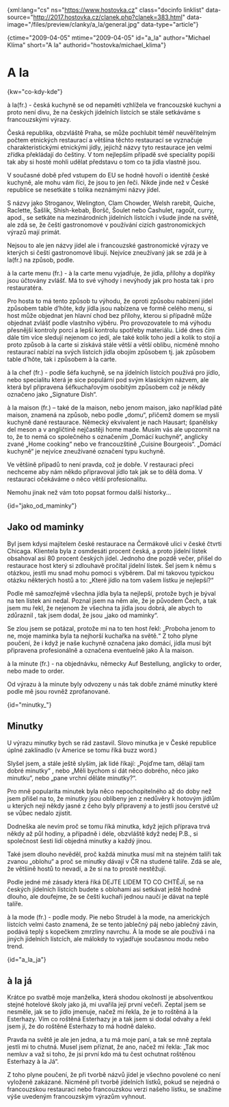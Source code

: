 
{xml:lang="cs" ns="https://www.hostovka.cz" class="docinfo linklist" data-source="http://2017.hostovka.cz/clanek.php?clanek=383.html" data-image="/files/preview/clanky/a_la/general.jpg" data-type="article"}

{ctime="2009-04-05" mtime="2009-04-05" id="a\_la" author="Michael Klíma" short="A la" authorid="hostovka/michael\_klima"}

# A la

<!-- generated attribute kw by user_udpatekw.sh on 2019-03-13, do not edit -->

{kw="co-kdy-kde"}

à la(fr.) - česká kuchyně se od nepaměti vzhlížela ve francouzské kuchyni a proto není divu, že na českých jídelních lístcích se stále setkáváme s francouzskými výrazy.

Česká republika, obzvláště Praha, se může pochlubit téměř neuvěřitelným počtem etnických restaurací a většina těchto restaurací se vyznačuje charakteristickými etnickými jídly, jejichž názvy tyto restaurace jen velmi zřídka překládají do češtiny. V tom nejlepším případě své speciality popíši tak aby si hosté mohli udělat představu o tom co ta jídla vlastně jsou.

V současné době před vstupem do EU se hodně hovoří o identitě české kuchyně, ale mohu vám říci, že jsou to jen řeči. Nikde jinde než v České republice se nesetkáte s tolika neznámými názvy jídel.

S názvy jako Stroganov, Welington, Clam Chowder, Welsh rarebit, Quiche, Raclette, Šašlik, Shish-kebab, Boršč, Šoulet nebo Cashulet, ragoût, curry, apod., se setkáte na mezinárodních jídelních lístcích i všude jinde na světě, ale zdá se, že čeští gastronomové v používání cizích gastronomických výrazů mají primát.

Nejsou to ale jen názvy jídel ale i francouzské gastronomické výrazy ve kterých si čeští gastronomové libují. Nejvíce zneužívaný jak se zdá je à la(fr.) na způsob, podle.

à la carte menu (fr.) - à la carte menu vyjadřuje, že jídla, přílohy a doplňky jsou účtovány zvlášť. Má to své výhody i nevýhody jak pro hosta tak i pro restauratéra.

Pro hosta to má tento způsob tu výhodu, že oproti způsobu nabízení jídel způsobem table d’hôte, kdy jídla jsou nabízena ve formě celého menu, si host může objednat jen hlavní chod bez přílohy, kterou si případně může objednat zvlášť podle vlastního výběru. Pro provozovatele to má výhodu přesnější kontroly porcí a lepší kontrolu spotřeby materiálu. Lidé dnes čím dále tím více sledují nejenom co jedí, ale také kolik toho jedí a kolik to stojí a proto způsob à la carte si získává stále větší a větší oblibu, nicméně mnoho restaurací nabízí na svých lístcích jídla obojím způsobem tj. jak způsobem table d’hôte, tak i způsobem à la carte.

à la chef (fr.) - podle šéfa kuchyně, se na jídelních lístcích používá pro jídlo, nebo specialitu která je sice populární pod svým klasickým názvem, ale která byl připravena šéfkuchařovým osobitým způsobem což je někdy označeno jako „Signature Dish“.

à la maison (fr.) – také de la maison, nebo jenom maison, jako například pâté maison, znamená na způsob, nebo podle „domu“, přičemž domem se myslí kuchyně dané restaurace. Německý ekvivalent je nach Hausart; španělsky del meson a v angličtině nejčastěji home made. Musím vás ale upozornit na to, že to nemá co společného s označením „Domácí kuchyně“, anglicky zvané „Home cooking“ nebo ve francouzštině „Cuisine Bourgeois“. „Domácí kuchyně“ je nejvíce zneužívané označení typu kuchyně.

Ve většině případů to není pravda, což je dobře. V restauraci přeci nechceme aby nám někdo připravoval jídlo tak jak se to dělá doma. V restauraci očekáváme o něco větší profesionalitu.

Nemohu jinak než vám toto popsat formou další historky...

{id="jako\_od\_maminky"}

## Jako od maminky

Byl jsem kdysi majitelem české restaurace na Čermákově ulici v české čtvrti Chicaga. Klientela byla z osmdesáti procent česká, a proto jídelní lístek obsahoval asi 80 procent českých jídel. Jednoho dne pozdě večer, přišel do restaurace host který si zdlouhavě pročítal jídelní lístek. Šel jsem k němu s otázkou, jestli mu snad mohu pomoci s výběrem. Dal mi takovou typickou otázku některých hostů a to: „Které jídlo na tom vašem lístku je nejlepší?“

Podle mě samozřejmě všechna jídla byla ta nejlepší, protože bych je býval na ten lístek ani nedal. Poznal jsem na něm ale, že je původem Čech, a tak jsem mu řekl, že nejenom že všechna ta jídla jsou dobrá, ale abych to zdůraznil , tak jsem dodal, že jsou „jako od maminky“.

Se zlou jsem se potázal, protože mi na to ten host řekl: „Proboha jenom to ne, moje maminka byla ta nejhorší kuchařka na světě.“ Z toho plyne poučení, že i když je naše kuchyně označena jako domácí, jídla musí být připravena profesionálně a označena eventuelně jako À la maison.

à la minute (fr.) - na objednávku, německy Auf Bestellung, anglicky to order, nebo made to order.

Od výrazu à la minute byly odvozeny u nás tak dobře známé minutky které podle mě jsou rovněž zprofanované.

{id="minutky_"}

## Minutky

U výrazu minutky bych se rád zastavil. Slovo minutka je v České republice úplné zaklínadlo (v Americe se tomu říká buzz word.)

Slyšel jsem, a stále ještě slyším, jak lidé říkají: „Pojďme tam, dělají tam dobré minutky“ , nebo „Měli bychom si dát něco dobrého, něco jako minutku“, nebo „pane vrchní děláte minutky?“.

Pro mně popularita minutek byla něco nepochopitelného až do doby než jsem přišel na to, že minutky jsou oblíbeny jen z nedůvěry k hotovým jídlům u kterých nejí někdy jasné z čeho byly připravený a to jestli jsou čerstvé už se vůbec nedalo zjistit.

Dodneška ale nevím proč se tomu říká minutka, když jejich příprava trvá někdy až půl hodiny, a případně i déle, obzvláště když nedej P.B., si společnost šesti lidí objedná minutky a každý jinou.

Také jsem dlouho nevěděl, proč každá minutka musí mít na stejném talíři tak zvanou „oblohu“ a proč se minutky dávají v ČR na studené talíře. Zdá se ale, že většině hostů to nevadí, a že si na to prostě nestěžují.

Podle jedné mé zásady která říká DEJTE LIDEM TO CO CHTĚJÍ, se na českých jídelních lístcích budete s oblohami asi setkávat ještě hodně dlouho, ale doufejme, že se čeští kuchaři jednou naučí je dávat na teplé talíře.

à la mode (fr.) - podle mody. Pie nebo Strudel à la mode, na amerických lístcích velmi často znamená, že se tento jablečný páj nebo jablečný závin, podává teplý s kopečkem zmrzliny navrchu. À la mode se ale používá i na jiných jídelních lístcích, ale málokdy to vyjadřuje současnou modu nebo trend.

{id="a\_la\_ja"}

## à la já

Krátce po svatbě moje manželka, která shodou okolností je absolventkou stejné hotelové školy jako já, mi uvařila její první večeři. Zeptal jsem se nesměle, jak se to jídlo jmenuje, načež mi řekla, že je to roštěná à la Esterhazy. Vím co roštěná Esterhazy je a tak jsem si dodal odvahy a řekl jsem jí, že do roštěné Esterhazy to má hodně daleko.

Pravda na světě je ale jen jedna, a tu má moje paní, a tak se mně zeptala jestli mi to chutná. Musel jsem přiznat, že ano, načež mi řekla: „Tak moc nemluv a važ si toho, že jsi první kdo má tu čest ochutnat roštěnou Esterhazy à la Já“.

Z toho plyne poučení, že při tvorbě názvů jídel je všechno povolené co není vyloženě zakázané. Nicméně při tvorbě jídelních lístků, pokud se nejedná o francouzskou restauraci nebo francouzskou verzi našeho lístku, se snažíme výše uvedeným francouzským výrazům vyhnout.

